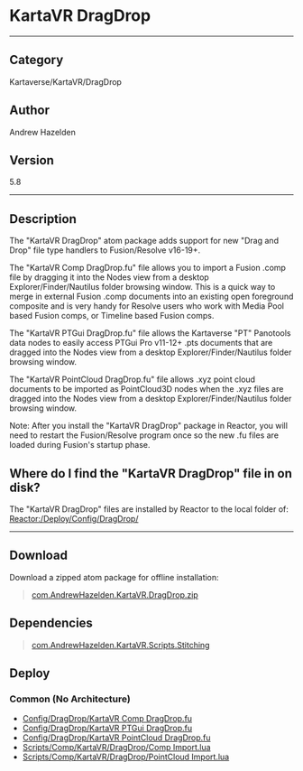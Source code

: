 # KartaVR DragDrop
___

## Category
Kartaverse/KartaVR/DragDrop

## Author
Andrew Hazelden

## Version
5.8

___

## Description
<p>The &quot;KartaVR DragDrop&quot; atom package adds support for new "Drag and Drop" file type handlers to Fusion/Resolve v16-19+.</p>

<p>The &quot;KartaVR Comp DragDrop.fu&quot; file allows you to import a Fusion .comp file by dragging it into the Nodes view from a desktop Explorer/Finder/Nautilus folder browsing window. This is a quick way to merge in external Fusion .comp documents into an existing open foreground composite and is very handy for Resolve users who work with Media Pool based Fusion comps, or Timeline based Fusion comps.</p>

<p>The &quot;KartaVR PTGui DragDrop.fu&quot; file allows the Kartaverse "PT" Panotools data nodes to easily access PTGui Pro v11-12+ .pts documents that are dragged into the Nodes view from a desktop Explorer/Finder/Nautilus folder browsing window.</p>

<p>The &quot;KartaVR PointCloud DragDrop.fu&quot; file allows .xyz point cloud documents to be imported as PointCloud3D nodes when the .xyz files are dragged into the Nodes view from a desktop Explorer/Finder/Nautilus folder browsing window.</p>

<p>Note: After you install the &quot;KartaVR DragDrop&quot; package in Reactor, you will need to restart the Fusion/Resolve program once so the new .fu files are loaded during Fusion's startup phase.</p>

<h2>Where do I find the "KartaVR DragDrop" file in on disk?</h2>

<p>The "KartaVR DragDrop" files are installed by Reactor to the local folder of:<br>
<a href="file://Reactor:/Deploy/Config/DragDrop/">Reactor:/Deploy/Config/DragDrop/</a></p>


___

## Download

Download a zipped atom package for offline installation:
> [com.AndrewHazelden.KartaVR.DragDrop.zip](https://gitlab.com/WeSuckLess/Reactor/-/archive/master/Reactor-master.zip?path=Atoms/com.AndrewHazelden.KartaVR.DragDrop)  

## Dependencies

> [com.AndrewHazelden.KartaVR.Scripts.Stitching](com.AndrewHazelden.KartaVR.Scripts.Stitching.md)  
## Deploy

### Common (No Architecture)

<ul>
<li><a href="https://gitlab.com/WeSuckLess/Reactor/-/blob/master/Atoms/com.AndrewHazelden.KartaVR.DragDrop/Config/DragDrop/KartaVR Comp DragDrop.fu?ref_type=heads">Config/DragDrop/KartaVR Comp DragDrop.fu</a></li>
<li><a href="https://gitlab.com/WeSuckLess/Reactor/-/blob/master/Atoms/com.AndrewHazelden.KartaVR.DragDrop/Config/DragDrop/KartaVR PTGui DragDrop.fu?ref_type=heads">Config/DragDrop/KartaVR PTGui DragDrop.fu</a></li>
<li><a href="https://gitlab.com/WeSuckLess/Reactor/-/blob/master/Atoms/com.AndrewHazelden.KartaVR.DragDrop/Config/DragDrop/KartaVR PointCloud DragDrop.fu?ref_type=heads">Config/DragDrop/KartaVR PointCloud DragDrop.fu</a></li>
<li><a href="https://gitlab.com/WeSuckLess/Reactor/-/blob/master/Atoms/com.AndrewHazelden.KartaVR.DragDrop/Scripts/Comp/KartaVR/DragDrop/Comp Import.lua?ref_type=heads">Scripts/Comp/KartaVR/DragDrop/Comp Import.lua</a></li>
<li><a href="https://gitlab.com/WeSuckLess/Reactor/-/blob/master/Atoms/com.AndrewHazelden.KartaVR.DragDrop/Scripts/Comp/KartaVR/DragDrop/PointCloud Import.lua?ref_type=heads">Scripts/Comp/KartaVR/DragDrop/PointCloud Import.lua</a></li>
</ul>
